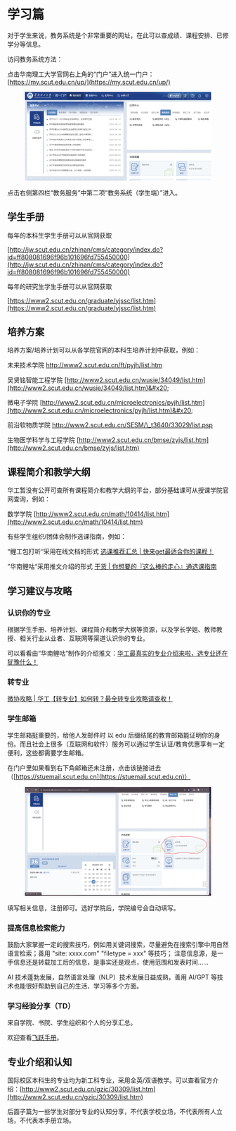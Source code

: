 # 学习篇

对于学生来说，教务系统是个非常重要的网址，在此可以查成绩、课程安排、已修学分等信息。

访问教务系统方法：

点击华南理工大学官网右上角的“门户”进入统一门户：[https://my.scut.edu.cn/up/](https://my.scut.edu.cn/up/)

<figure><img src=".gitbook/assets/Screenshot 2023-08-18 at 23.40.43.png" alt=""><figcaption></figcaption></figure>

点击右侧第四栏“教务服务”中第二项“教务系统（学生端）”进入。

## 学生手册

每年的本科生学生手册可以从官网获取

[http://jw.scut.edu.cn/zhinan/cms/category/index.do?id=ff808081696f96b101696fd755450000](http://jw.scut.edu.cn/zhinan/cms/category/index.do?id=ff808081696f96b101696fd755450000)

每年的研究生学生手册可以从官网获取

[https://www2.scut.edu.cn/graduate/yjssc/list.htm](https://www2.scut.edu.cn/graduate/yjssc/list.htm)

## 培养方案

培养方案/培养计划可以从各学院官网的本科生培养计划中获取，例如：

未来技术学院 [http://www2.scut.edu.cn/ft/pyjh/list.htm ](http://www2.scut.edu.cn/ft/pyjh/list.htm)

吴贤铭智能工程学院 [http://www2.scut.edu.cn/wusie/34049/list.htm](http://www2.scut.edu.cn/wusie/34049/list.htm)&#x20;

微电子学院 [http://www2.scut.edu.cn/microelectronics/pyjh/list.htm](http://www2.scut.edu.cn/microelectronics/pyjh/list.htm)&#x20;

前沿软物质学院 [http://www2.scut.edu.cn/SESM/\_t3640/33029/list.psp ](http://www2.scut.edu.cn/SESM/\_t3640/33029/list.psp)

生物医学科学与工程学院 [http://www2.scut.edu.cn/bmse/zyjs/list.htm](http://www2.scut.edu.cn/bmse/zyjs/list.htm)

## 课程简介和教学大纲

华工暂没有公开可查所有课程简介和教学大纲的平台，部分基础课可从授课学院官网查询，例如：

数学学院 [http://www2.scut.edu.cn/math/10414/list.htm](http://www2.scut.edu.cn/math/10414/list.htm)

有些学生组织/团体会制作选课指南，例如：

“鲤工包打听“采用在线文档的形式 [选课推荐汇总 | 快来get最适合你的课程！](https://mp.weixin.qq.com/s/hb2NRpsMr7fWFQKkfjSamA)

”华南鲤咕“采用推文介绍的形式 [干货 | 你想要的『这么棒的走心』通选课指南](https://mp.weixin.qq.com/s/-lZc5fORLvPnxMQMtuUFQw)

## 学习建议与攻略

### 认识你的专业

根据学生手册、培养计划、课程简介和教学大纲等资源，以及学长学姐、教师教授、相关行业从业者、互联网等渠道认识你的专业。

可以看看由“华南鲤咕”制作的介绍推文：[华工最真实的专业介绍来啦，选专业还在犹豫什么！](https://mp.weixin.qq.com/s/GKDQaXg-9Was6U1AP-Mpkw)

### 转专业

[微协攻略 | 华工【转专业】如何转？最全转专业攻略请查收！](https://mp.weixin.qq.com/s/9H4tEz\_en\_RlEzUvvgHbDw)

### 学生邮箱

学生邮箱挺重要的，给他人发邮件时 以 edu 后缀结尾的教育邮箱能证明你的身份。而且社会上很多（互联网和软件）服务可以通过学生认证/教育优惠享有一定便利，这些都需要学生邮箱。

在门户里如果看到右下角邮箱还未注册，点击该链接进去（[https://stuemail.scut.edu.cn](https://stuemail.scut.edu.cn)）

<figure><img src=".gitbook/assets/image (3).png" alt=""><figcaption></figcaption></figure>

填写相关信息，注册即可。选好学院后，学院编号会自动填写。

### 提高信息检索能力

鼓励大家掌握一定的搜索技巧，例如用关键词搜索，尽量避免在搜索引擎中用自然语言检索；善用 "site: xxxx.com" "filetype = xxx" 等技巧； 注意信息源，是一手信息还是转载加工后的信息，是事实还是观点，使用范围和发表时间……

AI 技术蓬勃发展，自然语言处理（NLP）技术发展日益成熟，善用 AI/GPT 等技术也能很好帮助到自己的生活、学习等多个方面。

### 学习经验分享（TD）

来自学院、书院、学生组织和个人的分享汇总。

欢迎查看[飞跃手册](https://www.gzic.online/future)。

## 专业介绍和认知 <a href="#activity-name" id="activity-name"></a>

国际校区本科生的专业均为新工科专业，采用全英/双语教学。可以查看官方介绍：[http://www2.scut.edu.cn/gzic/30309/list.htm](http://www2.scut.edu.cn/gzic/30309/list.htm)

后面子篇为一些学生对部分专业的认知分享，不代表学校立场，不代表所有人立场，不代表本手册立场。


